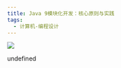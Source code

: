 ```yaml
---
title: Java 9模块化开发：核心原则与实践
tags:
  - 计算机-编程设计
---
```


![](https://cdn.weread.qq.com/weread/cover/84/YueWen_22515162/s_YueWen_22515162.jpg)

undefined